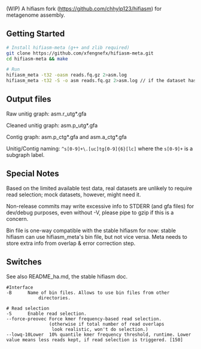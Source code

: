 (WIP) A hifiasm fork (https://github.com/chhylp123/hifiasm) for metagenome assembly.

## Getting Started
```sh
# Install hifiasm-meta (g++ and zlib required)
git clone https://github.com/xfengnefx/hifiasm-meta.git
cd hifiasm-meta && make

# Run
hifiasm_meta -t32 -oasm reads.fq.gz 2>asm.log
hifiasm_meta -t32 -S -o asm reads.fq.gz 2>asm.log // if the dataset has high redundancy, or overlap & error correction takes way too long
```

## Output files

Raw unitig graph: asm.r\_utg\*.gfa

Cleaned unitig graph: asm.p\_utg\*.gfa 

Contig graph: asm.p\_ctg\*.gfa and asm.a\_ctg\*.gfa

Unitig/Contig naming: `^s[0-9]+\.[uc]tg[0-9]{6}[lc]` where the `s[0-9]+` is a subgraph label.

## Special Notes

Based on the limited available test data, real datasets are unlikely to require read selection; mock datasets, however, might need it.

Non-release commits may write excessive info to STDERR (and gfa files) for dev/debug purposes, even without -V, please pipe to gzip if this is a concern.

Bin file is one-way compatible with the stable hifiasm for now: stable hifiasm can use hifiasm\_meta's bin file, but not vice versa. Meta needs to store extra info from overlap & error correction step.

## Switches

See also README\_ha.md, the stable hifiasm doc.

```
#Interface
-B		Name of bin files. Allows to use bin files from other 
       		directories.

# Read selection
-S		Enable read selection.
--force-preovec Force kmer frequency-based read selection. 
                (otherwise if total number of read overlaps 
                 look realistic, won't do selection.)
--lowq-10Lower  10% quantile kmer frequency threshold, runtime. Lower value means less reads kept, if read selection is triggered. [150]

```
